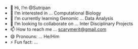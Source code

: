 - 👋 Hi, I’m @Sutripan
- 👀 I’m interested in ... Computational Biology
- 🌱 I’m currently learning Genomic ... Data Analysis
- 💞️ I’m looking to collaborate on ... Inter Disciplinary Projects
- 📫 How to reach me ... scarymerit@gmail.com
- 😄 Pronouns: ... He/Him
- ⚡ Fun fact: ...

<!---
Scarymerit/Scarymerit is a ✨ special ✨ repository because its `README.md` (this file) appears on your GitHub profile.
You can click the Preview link to take a look at your changes.
--->
